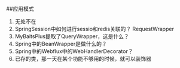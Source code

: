 ##应用模式
1. 无处不在
2. SpringSession中如何进行sessio和redis关联的？ RequestWrapper
3. MyBaitsPlus提取了QueryWrapper，这是什么？
4. Spring中的BeanWrapper是做什么的？
5. Spring中的Webflux中的WebHandlerDecorator？
6. 已存的类，那一天在某个功能不够用的时候，就可以装饰器